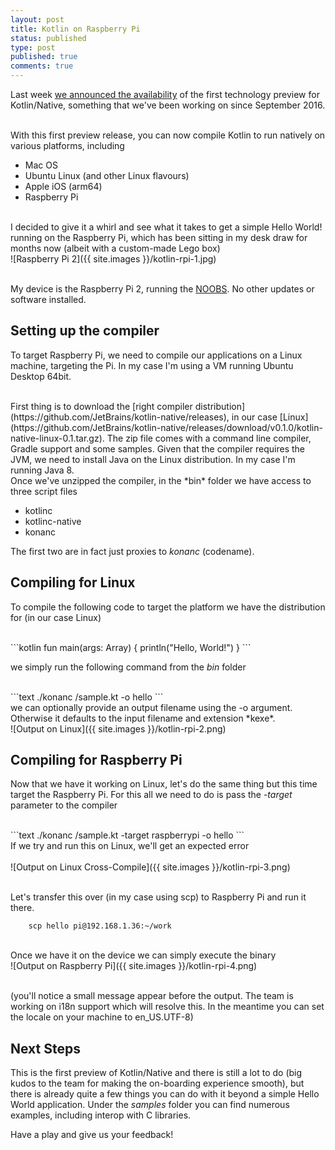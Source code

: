 ```yaml
---
layout: post
title: Kotlin on Raspberry Pi
status: published
type: post
published: true
comments: true
---
```


Last week [we announced the availability](https://blog.jetbrains.com/kotlin/2017/04/kotlinnative-tech-preview-kotlin-without-a-vm/) of the first technology preview for Kotlin/Native, something that we've been working on since September 2016.

<br/>
With this first preview release, you can now compile Kotlin to run natively on various platforms, including

* Mac OS
* Ubuntu Linux (and other Linux flavours)
* Apple iOS (arm64)
* Raspberry Pi

<br/>
I decided to give it a whirl and see what it takes to get a simple Hello World! running on the Raspberry Pi, which has been sitting in my
desk draw for months now (albeit with a custom-made Lego box)

<br/>
![Raspberry Pi 2]({{ site.images }}/kotlin-rpi-1.jpg)
<br/>
<br/>


My device is the Raspberry Pi 2, running the [NOOBS](https://www.raspberrypi.org/downloads/noobs/). No other updates or software installed.


## Setting up the compiler


To target Raspberry Pi, we need to compile our applications on a Linux machine, targeting the Pi. In my case I'm using a VM running Ubuntu Desktop 64bit. 
<br/>

<br/>
First thing is to download the [right compiler distribution](https://github.com/JetBrains/kotlin-native/releases), in our case [Linux](https://github.com/JetBrains/kotlin-native/releases/download/v0.1.0/kotlin-native-linux-0.1.tar.gz). The zip file comes with a command line compiler, Gradle support and some samples.
Given that the compiler requires the JVM, we need to install Java on the Linux distribution. In my case I'm running Java 8. 
 
<br/>
Once we've unzipped the compiler, in the *bin* folder we have access to three script files

* kotlinc
* kotlinc-native
* konanc

The first two are in fact just proxies to *konanc* (codename). 

## Compiling for Linux

To compile the following code to target the platform we have the distribution for (in our case Linux)


<br/>
```kotlin
fun main(args: Array<String>) {
    println("Hello, World!")
}
```

we simply run the following command from the *bin* folder


<br/>
```text
    ./konanc <path_to_source>/sample.kt -o hello 
```

<br/>
we can optionally provide an output filename using the -o argument. Otherwise it defaults to the input filename and extension *kexe*. 


<br/>
![Output on Linux]({{ site.images }}/kotlin-rpi-2.png)
<br/>

## Compiling for Raspberry Pi

Now that we have it working on Linux, let's do the same thing but this time target the Raspberry Pi. For this all we need to do is 
pass the *-target* parameter to the compiler


<br/>
```text
    ./konanc <path_to_source>/sample.kt -target raspberrypi -o hello 
```


<br/>
If we try and run this on Linux, we'll get an expected error 
<br/>


<br/>
![Output on Linux Cross-Compile]({{ site.images }}/kotlin-rpi-3.png)
<br/>
<br/>

Let's transfer this over (in my case using scp) to Raspberry Pi and run it there. 

```text
    scp hello pi@192.168.1.36:~/work
```

<br/>
Once we have it on the device we can simply execute the binary

<br/>
![Output on Raspberry Pi]({{ site.images }}/kotlin-rpi-4.png)
<br/>
<br/>


(you'll notice a small message appear before the output. The team is working on i18n support which will resolve this. In the meantime you can
set the locale on your machine to en_US.UTF-8)

## Next Steps

This is the first preview of Kotlin/Native and there is still a lot to do (big kudos to the team for making the on-boarding experience smooth), but there is already quite a few things you can do with it beyond a simple
Hello World application. Under the *samples* folder you can find numerous examples, including interop with C libraries. 
<br/>

Have a play and give us your feedback! 




